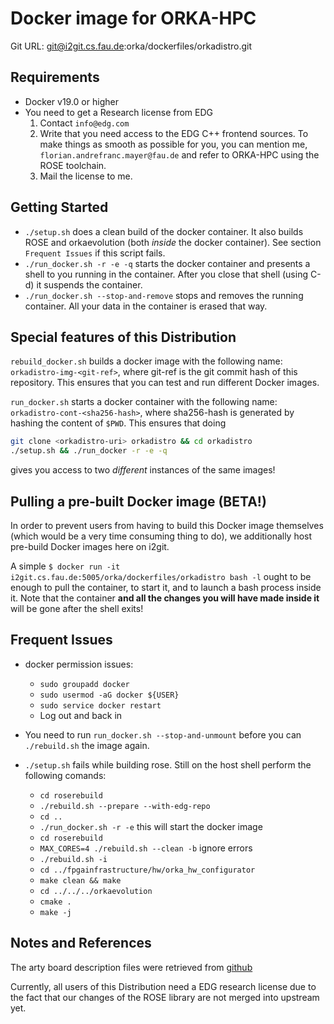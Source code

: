 # Docker image for ORKA-HPC

Git URL: git@i2git.cs.fau.de:orka/dockerfiles/orkadistro.git

## Requirements

- Docker v19.0 or higher
- You need to get a Research license from EDG
  1. Contact `info@edg.com`
  2. Write that you need access to the EDG C++ frontend
     sources. To make things as smooth as possible for you, 
     you can mention me, `florian.andrefranc.mayer@fau.de` and
     refer to ORKA-HPC using the ROSE toolchain.
  3. Mail the license to me.

## Getting Started

- `./setup.sh` does a clean build of the docker container.
  It also builds ROSE and orkaevolution 
  (both _inside_ the docker container).
  See section `Frequent Issues` if this script fails.
- `./run_docker.sh -r -e -q` starts the docker container and 
  presents a shell to you running in the container. After
  you close that shell (using C-d) it suspends the container.
- `./run_docker.sh --stop-and-remove` stops and removes the
  running container. All your data in the container is
  erased that way.

## Special features of this Distribution

`rebuild_docker.sh` builds a docker image with the
following name: `orkadistro-img-<git-ref>`, where git-ref
is the git commit hash of this repository. This ensures
that you can test and run different Docker images.

`run_docker.sh` starts a docker container with the
following name: `orkadistro-cont-<sha256-hash>`, where
sha256-hash is generated by hashing the content of 
`$PWD`. This ensures that doing

```bash
git clone <orkadistro-uri> orkadistro && cd orkadistro
./setup.sh && ./run_docker -r -e -q
```

gives you access to two _different_ instances of the
same images!

## Pulling a pre-built Docker image (BETA!)

In order to prevent users from having to build this Docker image
themselves (which would be a very time consuming thing to do), we
additionally host pre-build Docker images here on i2git.

A simple
`$ docker run -it i2git.cs.fau.de:5005/orka/dockerfiles/orkadistro bash -l`
ought to be enough to pull the container, to start it, and
to launch a bash process inside it. Note that the container
**and all the changes you will have made inside it** will
be gone after the shell exits!

## Frequent Issues

- docker permission issues:
    - `sudo groupadd docker`
    - `sudo usermod -aG docker ${USER}`
    - `sudo service docker restart`
    - Log out and back in

- You need to run `run_docker.sh --stop-and-unmount` before
  you can `./rebuild.sh` the image again.

- `./setup.sh` fails while building rose. Still on the host
  shell perform the following comands:
    - `cd roserebuild`
    - `./rebuild.sh --prepare --with-edg-repo`
    - `cd ..`
    - `./run_docker.sh -r -e` this will start the docker image
    - `cd roserebuild`
    - `MAX_CORES=4 ./rebuild.sh --clean -b` ignore errors
    - `./rebuild.sh -i`
    - `cd ../fpgainfrastructure/hw/orka_hw_configurator`
    - `make clean && make`
    - `cd ../../../orkaevolution`
    - `cmake .`
    - `make -j`


## Notes and References

The arty board description files were retrieved from
[github](https://github.com/Digilent/vivado-boards)

Currently, all users of this Distribution need a
EDG research license due to the fact that our
changes of the ROSE library are not merged into
upstream yet.
